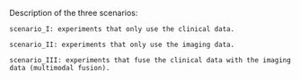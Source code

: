 Description of the three scenarios:

    scenario_I: experiments that only use the clinical data.

    scenario_II: experiments that only use the imaging data.

    scenario_III: experiments that fuse the clinical data with the imaging data (multimodal fusion).

